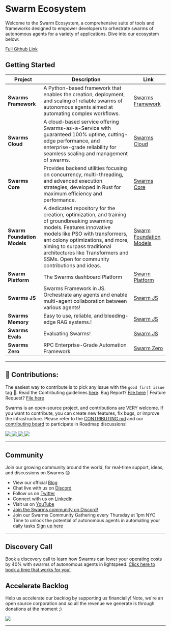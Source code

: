 
# Swarm Ecosystem

Welcome to the Swarm Ecosystem, a comprehensive suite of tools and frameworks designed to empower developers to orhestrate swarms of autonomous agents for a variety of applications. Dive into our ecosystem below:

[Full Github Link](https://github.com/kyegomez/swarm-ecosystem)

## Getting Started

| Project | Description | Link |
| ------- | ----------- | ---- |
| **Swarms Framework** | A Python-based framework that enables the creation, deployment, and scaling of reliable swarms of autonomous agents aimed at automating complex workflows. | [Swarms Framework](https://github.com/kyegomez/swarms) |
| **Swarms Cloud** | A cloud-based service offering Swarms-as-a-Service with guaranteed 100% uptime, cutting-edge performance, and enterprise-grade reliability for seamless scaling and management of swarms. | [Swarms Cloud](https://github.com/kyegomez/swarms-cloud) |
| **Swarms Core** | Provides backend utilities focusing on concurrency, multi-threading, and advanced execution strategies, developed in Rust for maximum efficiency and performance. | [Swarms Core](https://github.com/kyegomez/swarms-core) |
| **Swarm Foundation Models** | A dedicated repository for the creation, optimization, and training of groundbreaking swarming models. Features innovative models like PSO with transformers, ant colony optimizations, and more, aiming to surpass traditional architectures like Transformers and SSMs. Open for community contributions and ideas. | [Swarm Foundation Models](https://github.com/kyegomez/swarms-pytorch) |
| **Swarm Platform** | The Swarms dashboard Platform | [Swarm Platform](https://github.com/kyegomez/swarms-platform) |
| **Swarms JS** | Swarms Framework in JS. Orchestrate any agents and enable multi-agent collaboration between various agents! | [Swarm JS](https://github.com/kyegomez/swarms-js) |
| **Swarms Memory** | Easy to use, reliable, and bleeding-edge RAG systems.! | [Swarm JS](https://github.com/kyegomez/swarms-memory) |
| **Swarms Evals** | Evaluating Swarms! | [Swarm JS](https://github.com/kyegomez/swarms-evals) |
| **Swarms Zero** | RPC Enterprise-Grade Automation Framework | [Swarm Zero]([https://github.com/kyegomez/swarms-evals](https://github.com/kyegomez/Zero)) |

----

## 🫶 Contributions:

The easiest way to contribute is to pick any issue with the `good first issue` tag 💪. Read the Contributing guidelines [here](/CONTRIBUTING.md). Bug Report? [File here](https://github.com/swarms/gateway/issues) | Feature Request? [File here](https://github.com/swarms/gateway/issues)

Swarms is an open-source project, and contributions are VERY welcome. If you want to contribute, you can create new features, fix bugs, or improve the infrastructure. Please refer to the [CONTRIBUTING.md](https://github.com/kyegomez/swarms/blob/master/CONTRIBUTING.md) and our [contributing board](https://github.com/users/kyegomez/projects/1) to participate in Roadmap discussions!

<a href="https://github.com/kyegomez/swarms/graphs/contributors">
  <img src="https://contrib.rocks/image?repo=kyegomez/swarms" />
</a>

<a href="https://github.com/kyegomez/swarms/graphs/contributors">
  <img src="https://contrib.rocks/image?repo=kyegomez/swarms-cloud" />
</a>

<a href="https://github.com/kyegomez/swarms/graphs/contributors">
  <img src="https://contrib.rocks/image?repo=kyegomez/swarms-platform" />
</a>

<a href="https://github.com/kyegomez/swarms/graphs/contributors">
  <img src="https://contrib.rocks/image?repo=kyegomez/swarms-js" />
</a>




----

## Community

Join our growing community around the world, for real-time support, ideas, and discussions on Swarms 😊 

- View our official [Blog](https://swarms.apac.ai)
- Chat live with us on [Discord](https://discord.gg/kS3rwKs3ZC)
- Follow us on [Twitter](https://twitter.com/kyegomez)
- Connect with us on [LinkedIn](https://www.linkedin.com/company/the-swarm-corporation)
- Visit us on [YouTube](https://www.youtube.com/channel/UC9yXyitkbU_WSy7bd_41SqQ)
- [Join the Swarms community on Discord!](https://discord.gg/AJazBmhKnr)
- Join our Swarms Community Gathering every Thursday at 1pm NYC Time to unlock the potential of autonomous agents in automating your daily tasks [Sign up here](https://lu.ma/5p2jnc2v)

---

## Discovery Call
Book a discovery call to learn how Swarms can lower your operating costs by 40% with swarms of autonomous agents in lightspeed. [Click here to book a time that works for you!](https://calendly.com/swarm-corp/30min?month=2023-11)



## Accelerate Backlog
Help us accelerate our backlog by supporting us financially! Note, we're an open source corporation and so all the revenue we generate is through donations at the moment ;)

<a href="https://polar.sh/kyegomez"><img src="https://polar.sh/embed/fund-our-backlog.svg?org=kyegomez" /></a>

---
